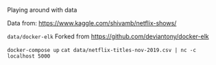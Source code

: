 Playing around with data

Data from: https://www.kaggle.com/shivamb/netflix-shows/

`data/docker-elk` Forked from https://github.com/deviantony/docker-elk

`docker-compose up`
`cat data/netflix-titles-nov-2019.csv | nc -c localhost 5000`
